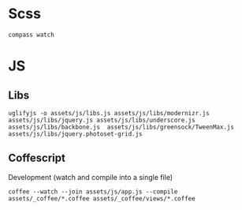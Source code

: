 # Scss

`compass watch`

# JS

## Libs

`uglifyjs -o assets/js/libs.js assets/js/libs/modernizr.js assets/js/libs/jquery.js assets/js/libs/underscore.js assets/js/libs/backbone.js  assets/js/libs/greensock/TweenMax.js assets/js/libs/jquery.photoset-grid.js`

## Coffescript

Development (watch and compile into a single file)

`coffee --watch --join assets/js/app.js --compile assets/_coffee/*.coffee assets/_coffee/views/*.coffee`

